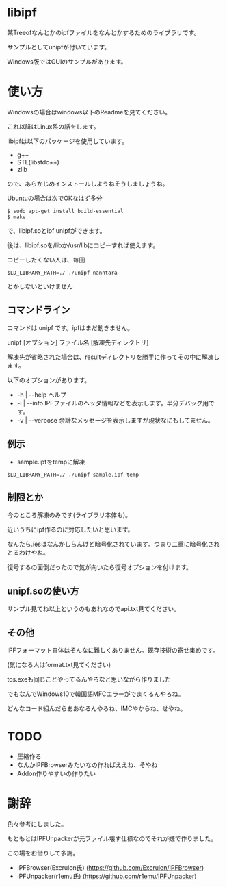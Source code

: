 libipf
===============
某Treeofなんとかのipfファイルをなんとかするためのライブラリです。

サンプルとしてunipfが付いています。

Windows版ではGUIのサンプルがあります。

使い方
===============
Windowsの場合はwindows以下のReadmeを見てください。

これ以降はLinux系の話をします。

libipfは以下のパッケージを使用しています。
* g++
* STL(libstdc++)
* zlib

ので、あらかじめインストールしようねそうしましょうね。

Ubuntuの場合は次でOKなはず多分
````
$ sudo apt-get install build-essential
$ make
````
で、libipf.soとipf unipfができます。


後は、libipf.soを/libか/usr/libにコピーすれば使えます。

コピーしたくない人は、毎回

````
$LD_LIBRARY_PATH=./ ./unipf nanntara
````

とかしないといけません


コマンドライン
--------
コマンドは unipf です。ipfはまだ動きません。

unipf [オプション] ファイル名 [解凍先ディレクトリ]

解凍先が省略された場合は、resultディレクトリを勝手に作ってその中に解凍します。

以下のオプションがあります。

* -h | --help         ヘルプ
* -i | --info         IPFファイルのヘッダ情報などを表示します。半分デバッグ用です。
* -v | --verbose      余計なメッセージを表示しますが現状なにもしてません。

例示
--------
* sample.ipfをtempに解凍


````
$LD_LIBRARY_PATH=./ ./unipf sample.ipf temp
````


制限とか
--------
今のところ解凍のみです(ライブラリ本体も)。

近いうちにipf作るのに対応したいと思います。

なんたら.iesはなんかしらんけど暗号化されています。つまり二重に暗号化されとるわけやね。

復号するの面倒だったので気が向いたら復号オプションを付けます。


unipf.soの使い方
--------
サンプル見てね以上というのもあれなのでapi.txt見てください。


その他
--------
IPFフォーマット自体はそんなに難しくありません。既存技術の寄せ集めです。

(気になる人はformat.txt見てください)

tos.exeも同じことやってるんやろなと思いながら作りました

でもなんでWindows10で韓国語MFCエラーがでまくるんやろね。

どんなコード組んだらああなるんやろね、IMCやからね、せやね。



TODO
===============
* 圧縮作る
* なんかIPFBrowserみたいなの作ればええね、そやね
* Addon作りやすいの作りたい

謝辞
===============
色々参考にしました。

もともとはIPFUnpackerが元ファイル壊す仕様なのでそれが嫌で作りました。

この場をお借りして多謝。

* IPFBrowser(Excrulon氏) (https://github.com/Excrulon/IPFBrowser)
* IPFUnpacker(r1emu氏) (https://github.com/r1emu/IPFUnpacker)

